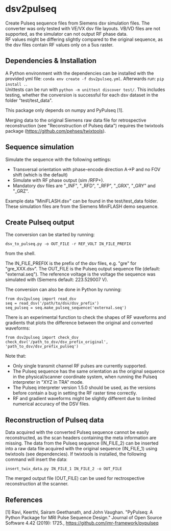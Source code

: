# dsv2pulseq

Create Pulseq sequence files from Siemens dsv simulation files. The converter was only tested with VE/VX dsv file layouts.
VB/VD files are not supported, as the simulator can not output RF phase data.  
RF values might be differing slightly compared to the original sequence, as the dsv files contain RF values only on a 5us raster.

## Dependencies & Installation

A Python environment with the dependencies can be installed with the provided yml file: `conda env create -f dsv2pulseq.yml`.
Afterwards run: `pip install .`.  
Unittests can be run with `python -m unittest discover test/`. This includes testing, whether the conversion is successful for each dsv dataset in the folder "test/test_data".

This package only depends on numpy and PyPulseq [1].

Merging data to the original Siemens raw data file for retrospective reconstruction (see "Reconstruction of Pulseq data") requires the twixtools package (https://github.com/pehses/twixtools).

## Sequence simulation

Simulate the sequence with the following settings:  
- Transversal orientation with phase-encode direction A->P and no FOV shift (which is the default)
- Simulate with RF phase output (sim /RFP+). 
- Mandatory dsv files are "_INF", "_RFD", "_RFP", "_GRX", "_GRY" and "_GRZ".

Example data "MiniFLASH.dsv" can be found in the test/test_data folder. These simulation files are from the Siemens MiniFLASH demo sequence.

## Create Pulseq output

The conversion can be started by running:  
```
dsv_to_pulseq.py -o OUT_FILE -r REF_VOLT IN_FILE_PREFIX
```
from the shell.

The IN_FILE_PREFIX is the prefix of the dsv files, e.g. "gre" for "gre_XXX.dsv". The OUT_FILE is the Pulseq output sequence file (default: "external.seq"). The reference voltage is the voltage the sequence was simulated with (Siemens default: 223.529007 V).

The conversion can also be done in Python by running:
```
from dsv2pulseq import read_dsv
seq = read_dsv('/path/to/dsv/dsv_prefix')
seq_pulseq = seq.make_pulseq_sequence('external.seq')
```

There is an experimental function to check the shapes of RF waveforms and gradients that plots the difference between the original and converted waveforms:
```
from dsv2pulseq import check_dsv
check_dsv('/path_to_dsv/dsv_prefix_original', 'path_to_dsv/dsv_prefix_pulseq')
```

Note that:  
- Only single transmit channel RF pulses are currently supported.
- The Pulseq sequence has the same orientation as the original sequence in the physical/scanner coordinate system, when running the Pulseq interpreter in "XYZ in TRA" mode.
- The Pulseq interpreter version 1.5.0 should be used, as the versions before contain a bug in setting the RF raster time correctly. 
- RF and gradient waveforms might be slightly different due to limited numerical accuracy of the DSV files.

## Reconstruction of Pulseq data

Data acquired with the converted Pulseq sequence cannot be easily reconstructed, as the scan headers containing the meta information are missing.
The data from the Pulseq sequence (IN_FILE_2) can be inserted into a raw data file acquired with the original sequence (IN_FILE_1) using twixtools (see dependencies). If twixtools is installed, the following command will insert the data:
```
insert_twix_data.py IN_FILE_1 IN_FILE_2 -o OUT_FILE
```
The merged output file (OUT_FILE) can be used for rectrospective reconstruction at the scanner.

## References

[1] Ravi, Keerthi, Sairam Geethanath, and John Vaughan. "PyPulseq: A Python Package for MRI Pulse Sequence Design." Journal of Open Source Software 4.42 (2019): 1725., https://github.com/imr-framework/pypulseq
